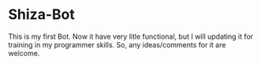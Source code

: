 # Shiza-Bot
This is my first Bot. Now it have very litle functional, but I will updating it for training in my programmer skills.
So, any ideas/comments for it are welcome.
